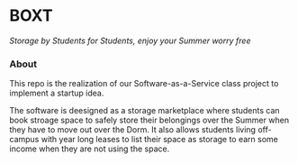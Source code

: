# BOXT
*Storage by Students for Students, enjoy your Summer worry free*


### About
This repo is the realization of our Software-as-a-Service class project to implement a startup idea. 

The software is deesigned as a storage marketplace where students can book stroage space to safely store their belongings over the Summer when they have to move out over the Dorm. It also allows students living off-campus with year long leases to list their space as storage to earn some income when they are not using the space. 

